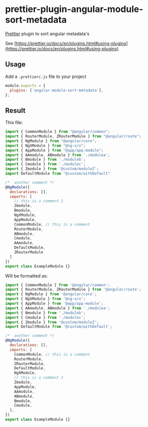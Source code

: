 # prettier-plugin-angular-module-sort-metadata


[Prettier](https://prettier.io/) plugin to sort angular metadata's

See [https://prettier.io/docs/en/plugins.html#using-plugins](https://prettier.io/docs/en/plugins.html#using-plugins)

## Usage

Add a `.prettierc.js` file to your project



```js
module.exports = {
  plugins: ['angular-module-sort-metadata'],
};
```

## Result

This file:

```js
import { CommonModule } from "@angular/common";
import { RouterModule, ZRouterModule } from "@angular/route";
import { NgModule } from "@angular/core";
import { NgXModule } from "@ng-x/x";
import { AppModule } from "@app/app-module";
import { AAmodule, ABmodule } from './modulea';
import { Bmodule } from './moduleb';
import { Cmodule } from './modulec';
import { Zmodule } from '@custom/moduleZ';
import DefaultModule from "@custom/withDefault"

/*  another comment */
@NgModule({
  declarations: [],
  imports: [
    // this is a comment 2
    Zmodule,
    Bmodule,
    NgXModule,    
    AppModule,
    CommonModule, // this is a comment    
    RouterModule,
    ABmodule,
    Cmodule,
    AAmodule,
    DefaultModule,
    ZRouterModule
  ]
})
export class ExampleModule {}
```

Will be formatted as:

```js
import { CommonModule } from '@angular/common';
import { RouterModule, ZRouterModule } from '@angular/route';
import { NgModule } from '@angular/core';
import { NgXModule } from '@ng-x/x';
import { AppModule } from '@app/app-module';
import { AAmodule, ABmodule } from './modulea';
import { Bmodule } from './moduleb';
import { Cmodule } from './modulec';
import { Zmodule } from '@custom/moduleZ';
import DefaultModule from '@custom/withDefault';

/*  another comment */
@NgModule({
  declarations: [],
  imports: [
    CommonModule, // this is a comment
    RouterModule,
    ZRouterModule,
    DefaultModule,
    NgXModule,
    // this is a comment 2
    Zmodule,
    AppModule,
    AAmodule,
    ABmodule,
    Bmodule,
    Cmodule,
  ],
})
export class ExampleModule {}

```
